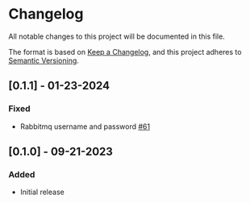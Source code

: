 # Changelog
All notable changes to this project will be documented in this file.

The format is based on [Keep a Changelog](https://keepachangelog.com/en/1.0.0/),
and this project adheres to [Semantic Versioning](https://semver.org/spec/v2.0.0.html).

## [0.1.1] - 01-23-2024

### Fixed
- Rabbitmq username and password [#61](https://github.com/ncsa/standalone-smm-analytics/issues/90)

## [0.1.0] - 09-21-2023

### Added
- Initial release

